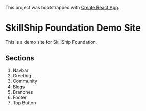 This project was bootstrapped with [Create React App](https://github.com/facebook/create-react-app).

# SkillShip Foundation Demo Site

This is a demo site for SkillShip Foundation.

## Sections

1. Navbar
2. Greeting
3. Community
4. Blogs
5. Branches
6. Footer
7. Top Button
